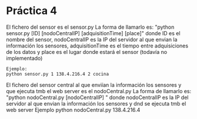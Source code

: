 # Práctica 4
El fichero del sensor es el sensor.py
La forma de llamarlo es:
	"python sensor.py [ID] [nodoCentralIP] [adquisitionTime] [place]"
	donde ID es el nombre del sensor, nodoCentralIP es la IP del servidor al que envian la información los sensores, adquisitionTime es el tiempo entre adquisiciones de los datos y place es el lugar donde estará el sensor (todavía no implementado)

	
	Ejemplo:
	python sensor.py 1 138.4.216.4 2 cocina

El fichero del sensor central al que enviían la información los sensores y que ejecuta tmb el web server  es el nodoCentral.py
La forma de llamarlo es:
	"python nodoCentral.py [nodoCentralIP] "
	donde  nodoCentralIP es la IP del servidor al que envian la información los sensores y dnd se ejecuta tmb el web server
	Ejemplo
	python nodoCentral.py 138.4.216.4

